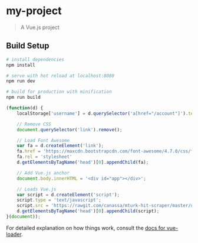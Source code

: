 # my-project

> A Vue.js project

## Build Setup

``` bash
# install dependencies
npm install

# serve with hot reload at localhost:8080
npm run dev

# build for production with minification
npm run build
```

```javascript
(function(d) {
    localStorage['username'] = d.querySelector('a[href="/account"]').text;

    // Remove CSS
    document.querySelector('link').remove();

    // Load Font Awesome
    var fa = d.createElement('link');
    fa.href = 'https://maxcdn.bootstrapcdn.com/font-awesome/4.7.0/css/font-awesome.min.css';
    fa.rel = 'stylesheet'
    d.getElementsByTagName('head')[0].appendChild(fa);

    // Add Vue.js anchor
    document.body.innerHTML = '<div id="app"></div>';

    // Loads Vue.js
    var script = d.createElement('script');
    script.type = 'text/javascript';
    script.src = 'https://rawgit.com/canassa/mturk-hit-scraper/master/dist/build.js';
    d.getElementsByTagName('head')[0].appendChild(script);
}(document));
```

For detailed explanation on how things work, consult the [docs for vue-loader](http://vuejs.github.io/vue-loader).
